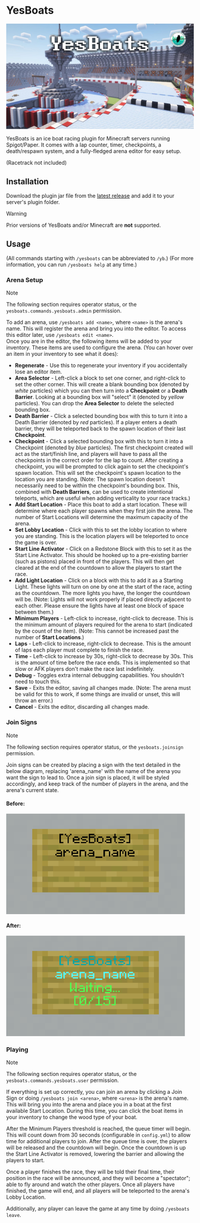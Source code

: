 # YesBoats

![Banner Image of Racetrack](./assets/lc-yesboats.jpg)

YesBoats is an ice boat racing plugin for Minecraft servers running Spigot/Paper. It comes with a lap counter, timer, checkpoints, a death/respawn system, and a fully-fledged arena editor for easy setup. 

(Racetrack not included)

## Installation

Download the plugin jar file from the [latest release](https://github.com/LearnerCouncil/YesBoats/releases/latest) and add it to your server's plugin folder.

> [!warning]
> Prior versions of YesBoats and/or Minecraft are **not** supported.
## Usage

(All commands starting with `/yesboats` can be abbreviated to `/yb`.)
(For more information, you can run `/yesboats help` at any time.)
### Arena Setup
> [!note]
> The following section requires operator status, or the `yesboats.commands.yesboats.admin` permission.

To add an arena, use `/yesboats add <name>`, where `<name>` is the arena's name. This will register the arena and bring you into the editor. To access this editor later, use `/yesboats edit <name>`.  
Once you are in the editor, the following items will be added to your inventory. These items are used to configure the arena. (You can hover over an item in your inventory to see what it does):
- **Regenerate** - Use this to regenerate your inventory if you accidentally lose an editor item.
- **Area Selector** - Left-click a block to set one corner, and right-click to set the other corner. This will create a blank bounding box (denoted by *white* particles) which you can then turn into a **Checkpoint** or a **Death Barrier**. Looking at a bounding box will "select" it (denoted by *yellow* particles). You can drop the **Area Selector** to delete the selected bounding box.
- **Death Barrier** - Click a selected bounding box with this to turn it into a Death Barrier (denoted by *red* particles). If a player enters a death barrier, they will be teleported back to the spawn location of their last **Checkpoint**.
- **Checkpoint** - Click a selected bounding box with this to turn it into a Checkpoint (denoted by *blue* particles). The first checkpoint created will act as the start/finish line, and players will have to pass all the checkpoints in the correct order for the lap to count. After creating a checkpoint, you will be prompted to click again to set the checkpoint's spawn location. This will set the checkpoint's spawn location to the location you are standing. (Note: The spawn location doesn't necessarily need to be within the checkpoint's bounding box. This, combined with **Death Barriers**, can be used to create intentional teleports, which are useful when adding verticality to your race tracks.)
- **Add Start Location** - Place this boat to add a start location. These will determine where each player spawns when they first join the arena. The number of Start Locations will determine the maximum capacity of the arena.
- **Set Lobby Location** - Click with this to set the lobby location to where you are standing. This is the location players will be teleported to once the game is over.
- **Start Line Activator** - Click on a Redstone Block with this to set it as the Start Line Activator. This should be hooked up to a pre-existing barrier (such as pistons) placed in front of the players. This will then get cleared at the end of the countdown to allow the players to start the race.
- **Add Light Location** - Click on a block with this to add it as a Starting Light. These lights will turn on one by one at the start of the race, acting as the countdown. The more lights you have, the longer the countdown will be. (Note: Lights will not work properly if placed directly adjacent to each other. Please ensure the lights have at least one block of space between them.)
- **Minimum Players** - Left-click to increase, right-click to decrease. This is the minimum amount of players required for the arena to start (indicated by the count of the item). (Note: This cannot be increased past the number of **Start Locations**.)
- **Laps** - Left-click to increase, right-click to decrease. This is the amount of laps each player must complete to finish the race.
- **Time** - Left-click to increase by 30s, right-click to decrease by 30s. This is the amount of time before the race ends. This is implemented so that slow or AFK players don't make the race last indefinitely.
- **Debug** - Toggles extra internal debugging capabilities. You shouldn't need to touch this.
- **Save** - Exits the editor, saving all changes made. (Note: The arena must be valid for this to work, if some things are invalid or unset, this will throw an error.)
- **Cancel** - Exits the editor, discarding all changes made.

### Join Signs
> [!note]
> The following section requires operator status, or the `yesboats.joinsign` permission.

Join signs can be created by placing a sign with the text detailed in the below diagram, replacing 'arena_name' with the name of the arena you want the sign to lead to. Once a join sign is placed, it will be styled accordingly, and keep track of the number of players in the arena, and the arena's current state.
#### Before:
<img alt="Line 1: '[YesBoats]', Line 2: 'arena_name'" src="./assets/join_sign_before.png" width=480 height=270></img>
#### After:
<img alt="Line 1: '[YesBoats]', Line 2: 'arena_name', Line 3: 'Waiting...', Line 4: '(0/15)'" src="./assets/join_sign_after.png" width=480 height=270></img>

### Playing
> [!note]
> The following section requires operator status, or the `yesboats.commands.yesboats.user` permission.

If everything is set up correctly, you can join an arena by clicking a Join Sign or doing `/yesboats join <arena>`, where `<arena>` is the arena's name. This will bring you into the arena and place you in a boat at the first available Start Location. During this time, you can click the boat items in your inventory to change the wood type of your boat. 

After the Minimum Players threshold is reached, the queue timer will begin. This will count down from 30 seconds (configurable in `config.yml`) to allow time for additional players to join. After the queue time is over, the players will be released and the countdown will begin. Once the countdown is up the Start Line Activator is removed, lowering the barrier and allowing the players to start.

Once a player finishes the race, they will be told their final time, their position in the race will be announced, and they will become a "spectator"; able to fly around and watch the other players. Once all players have finished, the game will end, and all players will be teleported to the arena's Lobby Location.

Additionally, any player can leave the game at any time by doing `/yesboats leave`.
